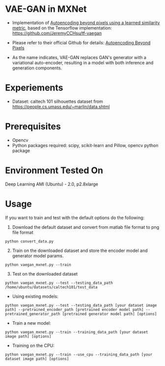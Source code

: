 <!--- Licensed to the Apache Software Foundation (ASF) under one -->
<!--- or more contributor license agreements.  See the NOTICE file -->
<!--- distributed with this work for additional information -->
<!--- regarding copyright ownership.  The ASF licenses this file -->
<!--- to you under the Apache License, Version 2.0 (the -->
<!--- "License"); you may not use this file except in compliance -->
<!--- with the License.  You may obtain a copy of the License at -->

<!---   http://www.apache.org/licenses/LICENSE-2.0 -->

<!--- Unless required by applicable law or agreed to in writing, -->
<!--- software distributed under the License is distributed on an -->
<!--- "AS IS" BASIS, WITHOUT WARRANTIES OR CONDITIONS OF ANY -->
<!--- KIND, either express or implied.  See the License for the -->
<!--- specific language governing permissions and limitations -->
<!--- under the License. -->

# VAE-GAN in MXNet

* Implementation of [Autoencoding beyond pixels using a learned similarity metric](https://arxiv.org/abs/1512.09300),
  based on the Tensorflow implementation: <https://github.com/JeremyCCHsu/tf-vaegan>

* Please refer to their official Github for details: [Autoencoding Beyond Pixels](https://github.com/andersbll/autoencoding_beyond_pixels)

* As the name indicates, VAE-GAN replaces GAN's generator with a variational auto-encoder, resulting in a model with both inference and generation components. 

# Experiements

* Dataset: caltech 101 silhouettes dataset from <https://people.cs.umass.edu/~marlin/data.shtml>

# Prerequisites

* Opencv
* Python packages required: scipy, scikit-learn and Pillow, opencv python package

# Environment Tested On

Deep Learning AMI (Ubuntu) - 2.0, p2.8xlarge

# Usage

If you want to train and test with the default options do the following:

1. Download the default dataset and convert from matlab file format to png file format
```
python convert_data.py
```
2. Train on the downloaded dataset and store the encoder model and generator model params.
```
python vaegan_mxnet.py --train
```
3. Test on the downloaded dataset
```
python vaegan_mxnet.py --test --testing_data_path /home/ubuntu/datasets/caltech101/test_data
```

* Using existing models:

```
python vaegan_mxnet.py --test --testing_data_path [your dataset image path] --pretrained_encoder_path [pretrained encoder model path] --pretrained_generator_path [pretrained generator model path] [options]
```

* Train a new model:

```
python vaegan_mxnet.py --train --training_data_path [your dataset image path] [options]
```

* Training on the CPU:

```
python vaegan_mxnet.py --train --use_cpu --training_data_path [your dataset image path] [options]
```
